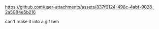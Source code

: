 

https://github.com/user-attachments/assets/837f9124-498c-4abf-9028-2a5084e5b216

can't make it into a gif heh
